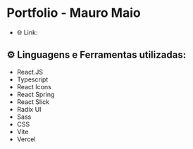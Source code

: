 # Portfolio - Mauro Maio

- 🌐 Link:

## ⚙️ Linguagens e Ferramentas utilizadas:

- React.JS
- Typescript
- React Icons
- React Spring
- React Slick
- Radix UI
- Sass
- CSS
- Vite
- Vercel
